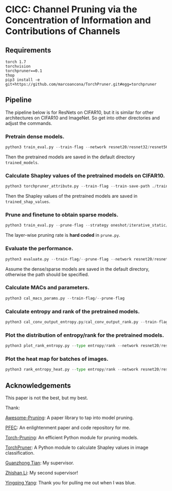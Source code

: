 # CICC: Channel Pruning via the Concentration of Information and Contributions of Channels

## Requirements

```
torch 1.7
torchvision
torchpruner==0.1
thop
pip3 install -e git+https://github.com/marcoancona/TorchPruner.git#egg=torchpruner
```

## Pipeline

The pipeline below is for ResNets on CIFAR10, but it is similar for other architectures on CIFAR10 and ImageNet. So get into other directories and adjust the commands.

### Pretrain dense models.

```python
python3 train_eval.py --train-flag --network resnet20/resnet32/resnet56/resnet110
```

Then the pretrained models are saved in the default directory `trained_models`.

### Calculate Shapley values of the pretrained models on CIFAR10.

```python
python3 torchpruner_attribute.py --train-flag --train-save-path ./trained_models/ --data-path /data/dataset/data.cifar10 --network resnet20/resnet32/resnet56/resnet110
```

Then the Shapley values of the pretrained models are saved in `trained_shap_values`.

### Prune and finetune to obtain sparse models.

```python
python3 train_eval.py --prune-flag --strategy oneshot/iterative_static/iterative_dynamic
```

The layer-wise pruning rate is **hard coded** in `prune.py`.

### Evaluate the performance.

```python
python3 evaluate.py --train-flag/--prune-flag --network resnet20/resnet32/resnet56/resnet110
```

Assume the dense/sparse models are saved in the default directory, otherwise the path should be specified.

### Calculate MACs and parameters.

```python
python3 cal_macs_params.py --train-flag/--prune-flag
```

### Calculate entropy and rank of the pretrained models.

```python
python3 cal_conv_output_entropy.py/cal_conv_output_rank.py --train-flag --network resnet20/resnet32/resnet56/resnet110
```

### Plot the distribution of entropy/rank for the pretrained models.

```python
python3 plot_rank_entropy.py --type entropy/rank --network resnet20/resnet32/resnet56/resnet110 --interval 2
```

### Plot the heat map for batches of images.

```python
python3 rank_entropy_heat.py --type entropy/rank --network resnet20/resnet32/resnet56/resnet110 --interval 2
```

## Acknowledgements

This paper is not the best, but my best.

Thank:

[Awesome-Pruning](https://github.com/he-y/Awesome-Pruning): A paper library to tap into model pruning.

[PFEC](https://github.com/tyui592/Pruning_filters_for_efficient_convnets): An enlightenment paper and code repository for me.

[Torch-Pruning](https://github.com/VainF/Torch-Pruning): An efficient Python module for pruning models.

[TorchPruner](https://github.com/marcoancona/TorchPruner): A Python module to calculate Shapley values in image classification.

[Guanzhong Tian](https://scholar.google.com/citations?user=0q-7PI4AAAAJ&hl=zh-CN): My supervisor.

[Zhishan Li](https://scholar.google.com/citations?user=zyGbNooAAAAJ&hl=en): My second supervisor!

[Yingqing Yang](https://github.com/yingqing0317): Thank you for pulling me out when I was blue.
